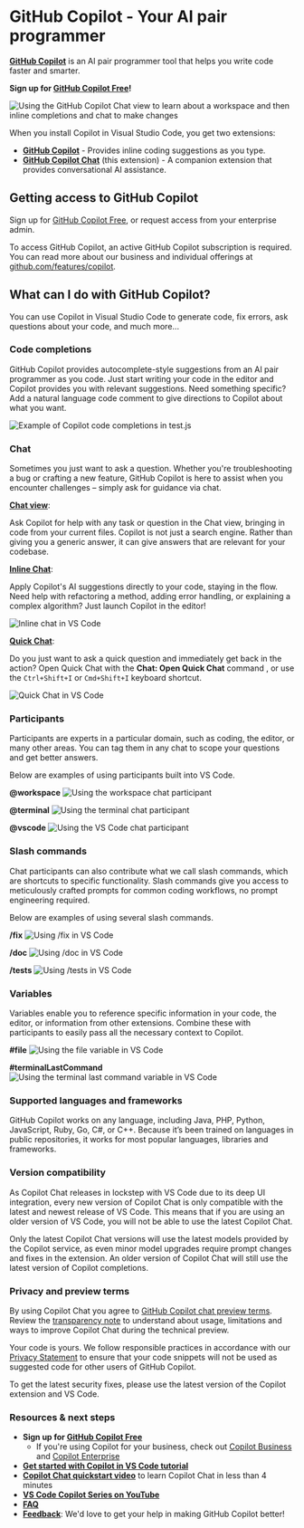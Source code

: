# GitHub Copilot - Your AI pair programmer

**[GitHub Copilot](https://code.visualstudio.com/docs/copilot/overview)** is an AI pair programmer tool that helps you write code faster and smarter.

**Sign up for [GitHub Copilot Free](https://github.com/settings/copilot?utm_source=vscode-chat-readme&utm_medium=first&utm_campaign=2024dec-em-MSFT-signup)!**

![Using the GitHub Copilot Chat view to learn about a workspace and then inline completions and chat to make changes](https://github.com/microsoft/vscode-copilot-release/blob/main/images/readme-gif.gif?raw=true)

When you install Copilot in Visual Studio Code, you get two extensions:
* **[GitHub Copilot](https://marketplace.visualstudio.com/items?itemName=GitHub.copilot)** - Provides inline coding suggestions as you type.
* **[GitHub Copilot Chat](https://marketplace.visualstudio.com/items?itemName=GitHub.copilot-chat)** (this extension) - A companion extension that provides conversational AI assistance.

## Getting access to GitHub Copilot

Sign up for [GitHub Copilot Free](https://github.com/settings/copilot?utm_source=vscode-chat-readme&utm_medium=second&utm_campaign=2024dec-em-MSFT-signup), or request access from your enterprise admin.

To access GitHub Copilot, an active GitHub Copilot subscription is required. You can read more about our business and individual offerings at [github.com/features/copilot](https://github.com/features/copilot?utm_source=vscode-chat&utm_medium=readme&utm_campaign=2024q3-em-MSFT-signup).

## What can I do with GitHub Copilot?

You can use Copilot in Visual Studio Code to generate code, fix errors, ask questions about your code, and much more...

### Code completions

GitHub Copilot provides autocomplete-style suggestions from an AI pair programmer as you code. Just start writing your code in the editor and Copilot provides you with relevant suggestions. Need something specific? Add a natural language code comment to give directions to Copilot about what you want.

![Example of Copilot code completions in test.js](https://code.visualstudio.com/assets/docs/copilot/inline-suggestions/js-suggest.png)

### Chat

Sometimes you just want to ask a question. Whether you're troubleshooting a bug or crafting a new feature, GitHub Copilot is here to assist when you encounter challenges – simply ask for guidance via chat.

**[Chat view](https://code.visualstudio.com/docs/editor/github-copilot#_chat-view)**:

Ask Copilot for help with any task or question in the Chat view, bringing in code from your current files. Copilot is not just a search engine. Rather than giving you a generic answer, it can give answers that are relevant for your codebase.

**[Inline Chat](https://code.visualstudio.com/docs/editor/github-copilot#_inline-chat)**:

Apply Copilot's AI suggestions directly to your code, staying in the flow. Need help with refactoring a method, adding error handling, or explaining a complex algorithm? Just launch Copilot in the editor!

![Inline chat in VS Code](https://code.visualstudio.com/assets/docs/copilot/copilot-chat/inline-chat-question-example.png)

**[Quick Chat](https://code.visualstudio.com/docs/editor/github-copilot#_quick-chat)**:

Do you just want to ask a quick question and immediately get back in the action? Open Quick Chat with the **Chat: Open Quick Chat** command , or use the `Ctrl+Shift+I` or `Cmd+Shift+I` keyboard shortcut.

![Quick Chat in VS Code](https://code.visualstudio.com/assets/docs/copilot/copilot-chat/quick-chat-dropdown.png)

### Participants

Participants are experts in a particular domain, such as coding, the editor, or many other areas. You can tag them in any chat to scope your questions and get better answers.

Below are examples of using participants built into VS Code.

**@workspace**
![Using the workspace chat participant](https://github.com/microsoft/vscode-copilot-release/blob/main/images/participants-workspace.gif?raw=true)

**@terminal**
![Using the terminal chat participant](https://github.com/microsoft/vscode-copilot-release/blob/main/images/participants-vscode.gif?raw=true)

**@vscode**
![Using the VS Code chat participant](https://github.com/microsoft/vscode-copilot-release/blob/main/images/participants-terminal.gif?raw=true)

### Slash commands

Chat participants can also contribute what we call slash commands, which are shortcuts to specific functionality. Slash commands give you access to meticulously crafted prompts for common coding workflows, no prompt engineering required.

Below are examples of using several slash commands.

**/fix**
![Using /fix in VS Code](https://github.com/microsoft/vscode-copilot-release/blob/main/images/slash-fix.gif?raw=true)

**/doc**
![Using /doc in VS Code](https://github.com/microsoft/vscode-copilot-release/blob/main/images/slash-doc.png?raw=true)

**/tests**
![Using /tests in VS Code](https://github.com/microsoft/vscode-copilot-release/blob/main/images/slash-tests.gif?raw=true)

### Variables

Variables enable you to reference specific information in your code, the editor, or information from other extensions. Combine these with participants to easily pass all the necessary context to Copilot.

**#file**
![Using the file variable in VS Code](https://github.com/microsoft/vscode-copilot-release/blob/main/images/variables-file.gif?raw=true)

**#terminalLastCommand**
![Using the terminal last command variable in VS Code](https://github.com/microsoft/vscode-copilot-release/blob/main/images/variables-terminalLastCommand.gif?raw=true)

### Supported languages and frameworks

GitHub Copilot works on any language, including Java, PHP, Python, JavaScript, Ruby, Go, C#, or C++. Because it’s been trained on languages in public repositories, it works for most popular languages, libraries and frameworks.

### Version compatibility

As Copilot Chat releases in lockstep with VS Code due to its deep UI integration, every new version of Copilot Chat is only compatible with the latest and newest release of VS Code. This means that if you are using an older version of VS Code, you will not be able to use the latest Copilot Chat.

Only the latest Copilot Chat versions will use the latest models provided by the Copilot service, as even minor model upgrades require prompt changes and fixes in the extension. An older version of Copilot Chat will still use the latest version of Copilot completions.

### Privacy and preview terms

By using Copilot Chat you agree to [GitHub Copilot chat preview terms](https://docs.github.com/en/early-access/copilot/github-copilot-chat-technical-preview-license-terms). Review the [transparency note](https://aka.ms/CopilotChatTransparencyNote) to understand about usage, limitations and ways to improve Copilot Chat during the technical preview.

Your code is yours. We follow responsible practices in accordance with our [Privacy Statement](https://docs.github.com/en/site-policy/privacy-policies/github-privacy-statement) to ensure that your code snippets will not be used as suggested code for other users of GitHub Copilot.

To get the latest security fixes, please use the latest version of the Copilot extension and VS Code.

### Resources & next steps
* **Sign up for [GitHub Copilot Free](https://github.com/settings/copilot?utm_source=vscode-chat-readme&utm_medium=third&utm_campaign=2024dec-em-MSFT-signup)**
    * If you're using Copilot for your business, check out [Copilot Business](https://docs.github.com/en/copilot/copilot-business/about-github-copilot-business) and [Copilot Enterprise](https://docs.github.com/en/copilot/github-copilot-enterprise/overview/about-github-copilot-enterprise)
* **[Get started with Copilot in VS Code tutorial](https://code.visualstudio.com/docs/copilot/getting-started)**
* **[Copilot Chat quickstart video](https://www.youtube.com/watch?v=3surPGP7_4o)** to learn Copilot Chat in less than 4 minutes
* **[VS Code Copilot Series on YouTube](https://www.youtube.com/playlist?list=PLj6YeMhvp2S5_hvBl2SE-7YCHYlLQ0bPt)**
* **[FAQ](https://code.visualstudio.com/docs/copilot/faq)**
* **[Feedback](https://github.com/microsoft/vscode-copilot-release/issues)**: We'd love to get your help in making GitHub Copilot better!
